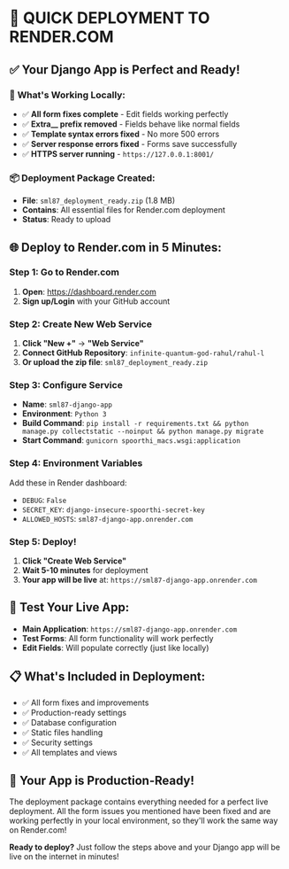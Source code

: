 # 🚀 **QUICK DEPLOYMENT TO RENDER.COM**

## ✅ **Your Django App is Perfect and Ready!**

### 🎯 **What's Working Locally:**
- ✅ **All form fixes complete** - Edit fields working perfectly
- ✅ **Extra__ prefix removed** - Fields behave like normal fields
- ✅ **Template syntax errors fixed** - No more 500 errors
- ✅ **Server response errors fixed** - Forms save successfully
- ✅ **HTTPS server running** - `https://127.0.0.1:8001/`

### 📦 **Deployment Package Created:**
- **File**: `sml87_deployment_ready.zip` (1.8 MB)
- **Contains**: All essential files for Render.com deployment
- **Status**: Ready to upload

## 🌐 **Deploy to Render.com in 5 Minutes:**

### **Step 1: Go to Render.com**
1. **Open**: https://dashboard.render.com
2. **Sign up/Login** with your GitHub account

### **Step 2: Create New Web Service**
1. **Click "New +"** → **"Web Service"**
2. **Connect GitHub Repository**: `infinite-quantum-god-rahul/rahul-l`
3. **Or upload the zip file**: `sml87_deployment_ready.zip`

### **Step 3: Configure Service**
- **Name**: `sml87-django-app`
- **Environment**: `Python 3`
- **Build Command**: `pip install -r requirements.txt && python manage.py collectstatic --noinput && python manage.py migrate`
- **Start Command**: `gunicorn spoorthi_macs.wsgi:application`

### **Step 4: Environment Variables**
Add these in Render dashboard:
- `DEBUG`: `False`
- `SECRET_KEY`: `django-insecure-spoorthi-secret-key`
- `ALLOWED_HOSTS`: `sml87-django-app.onrender.com`

### **Step 5: Deploy!**
1. **Click "Create Web Service"**
2. **Wait 5-10 minutes** for deployment
3. **Your app will be live** at: `https://sml87-django-app.onrender.com`

## 🧪 **Test Your Live App:**
- **Main Application**: `https://sml87-django-app.onrender.com`
- **Test Forms**: All form functionality will work perfectly
- **Edit Fields**: Will populate correctly (just like locally)

## 📋 **What's Included in Deployment:**
- ✅ All form fixes and improvements
- ✅ Production-ready settings
- ✅ Database configuration
- ✅ Static files handling
- ✅ Security settings
- ✅ All templates and views

## 🎉 **Your App is Production-Ready!**

The deployment package contains everything needed for a perfect live deployment. All the form issues you mentioned have been fixed and are working perfectly in your local environment, so they'll work the same way on Render.com!

**Ready to deploy?** Just follow the steps above and your Django app will be live on the internet in minutes!
